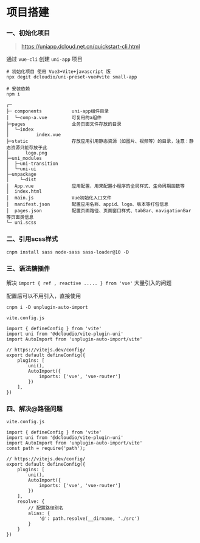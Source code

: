 # 项目搭建

### 一、初始化项目

> https://uniapp.dcloud.net.cn/quickstart-cli.html

通过 `vue-cli` 创建 `uni-app` 项目

```shell
# 初始化项目 使用 Vue3+Vite+javascript 版
npx degit dcloudio/uni-preset-vue#vite small-app

# 安装依赖
npm i
```

```
┌─ 
├─ components           uni-app组件目录
│  └─comp-a.vue         可复用的a组件
├─pages                 业务页面文件存放的目录
│  └─index
│          index.vue
├─static                存放应用引用静态资源（如图片、视频等）的目录，注意：静态资源只能存放于此
│      logo.png
├─uni_modules
│  ├─uni-transition
│  └─uni-ui
├─unpackage
│    └─dist
│  App.vue              应用配置，用来配置小程序的全局样式、生命周期函数等
│  index.html
│  main.js              Vue初始化入口文件
│  manifest.json        配置应用名称、appid、logo、版本等打包信息
│  pages.json           配置页面路径、页面窗口样式、tabBar、navigationBar 等页面类信息
└─ uni.scss
```

### 二、引用scss样式

```shell
cnpm install sass node-sass sass-loader@10 -D
```

### 三、语法糖插件

解决 `import { ref , reactive ..... } from 'vue'` 大量引入的问题

配置后可以不用引入，直接使用

```shell
cnpm i -D unplugin-auto-import
```

`vite.config.js`

```
import { defineConfig } from 'vite'
import uni from '@dcloudio/vite-plugin-uni'
import AutoImport from 'unplugin-auto-import/vite'

// https://vitejs.dev/config/
export default defineConfig({
	plugins: [
		uni(),
		AutoImport({
			imports: ['vue', 'vue-router']
		})
	],
})
```

### 四、解决@路径问题

`vite.config.js`

```
import { defineConfig } from 'vite'
import uni from '@dcloudio/vite-plugin-uni'
import AutoImport from 'unplugin-auto-import/vite'
const path = require('path');

// https://vitejs.dev/config/
export default defineConfig({
	plugins: [
		uni(),
		AutoImport({
			imports: ['vue', 'vue-router']
		})
	],
	resolve: {
		// 配置路径别名
		alias: {
			'@': path.resolve(__dirname, './src')
		}
	}
})
```
